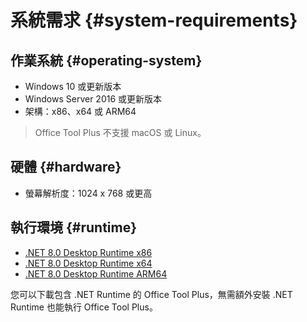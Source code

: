 # 系統需求 {#system-requirements}

## 作業系統 {#operating-system}

- Windows 10 或更新版本
- Windows Server 2016 或更新版本
- 架構：x86、x64 或 ARM64

> Office Tool Plus 不支援 macOS 或 Linux。

## 硬體 {#hardware}

- 螢幕解析度：1024 x 768 或更高

## 執行環境 {#runtime}

- [.NET 8.0 Desktop Runtime x86](https://aka.ms/dotnet/8.0/windowsdesktop-runtime-win-x86.exe)
- [.NET 8.0 Desktop Runtime x64](https://aka.ms/dotnet/8.0/windowsdesktop-runtime-win-x64.exe)
- [.NET 8.0 Desktop Runtime ARM64](https://aka.ms/dotnet/8.0/windowsdesktop-runtime-win-arm64.exe)

您可以下載包含 .NET Runtime 的 Office Tool Plus，無需額外安裝 .NET Runtime 也能執行 Office Tool Plus。
